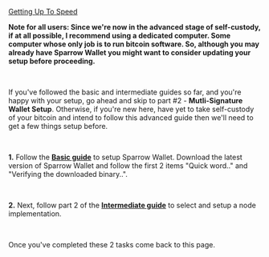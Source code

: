 [Getting Up To Speed](#advance-setup)

**Note for all users: Since we're now in the advanced stage of self-custody, if at all possible, I recommend using a dedicated computer. Some computer whose only
job is to run bitcoin software. So, although you may already have Sparrow Wallet you might want to consider updating your setup before proceeding.**


<br>

If you've followed the basic and intermediate guides so far, and you're happy with your setup, go ahead and skip to part #2 - **Mutli-Signature Wallet Setup**.
Otherwise, if you're new here, have yet to take self-custody of your bitcoin and intend to follow this advanced guide then we'll need to get a few things setup before.

<br>

**1\.** Follow the **[Basic guide](http://localhost:3000/guides/basic/desktop/sparrow)** to setup Sparrow Wallet. Download the latest
version of Sparrow Wallet and follow the first 2 items "Quick word.." and "Verifying the downloaded binary..".

<br>

**2\.** Next, follow part 2 of the **[Intermediate guide](http://localhost:3000/guides/intermediate/node)** to select and setup a node implementation. 

<br>

Once you've completed these 2 tasks come back to this page. 
